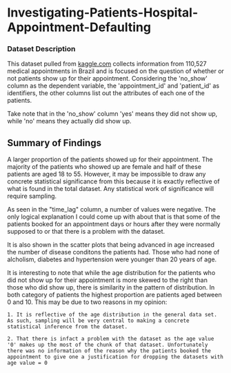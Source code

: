 # Investigating-Patients-Hospital-Appointment-Defaulting
### Dataset Description 

This dataset pulled from [kaggle.com](https://www.kaggle.com/joniarroba/noshowappointments) collects information from 110,527 medical appointments in Brazil and is focused on the question of whether or not patients show up for their appointment. Considering the 'no_show' column as the dependent variable, the 'appointment_id' and 'patient_id' as identifiers, the other columns list out the attributes of each one of the patients.


Take note that in the 'no_show' column 'yes' means they did not show up, while 'no' means they actually did show up.

## Summary of Findings

A larger proportion of the patients showed up for their appointment. The majority of the patients who showed up are female and half of these patients are aged 18 to 55. However, it may be impossible to draw any concrete statistical significance from this because it is exactly reflective of what is found in the total dataset. Any statistical work of significance will require sampling.

As seen in the "time_lag" column, a number of values were negative. The only logical explanation I could come up with about that is that some of the patients booked for an appointment days or hours after they were normally supposed to or that there is a problem with the dataset.

It is also shown in the scatter plots that being advanced in age increased the number of disease conditons the patients had. Those who had none of alcholism, diabetes and hypertension were younger than 20 years of age.

It is interesting to note that while the age distribution for the patients who did not show up for their appointment is more skewed to the right than those who did show up, there is similarity in the pattern of distribution. In both category of patients the highest proportion are patients aged between 0 and 10. This may be due to two reasons in my opinion:

    1. It is reflective of the age distribution in the general data set. As such, sampling will be very central to making a concrete statistical inference from the dataset. 
       
    2. That there is infact a problem with the dataset as the age value '0' makes up the most of the chunk of that dataset. Unfortunately there was no information of the reason why the patients booked the appointment to give one a justification for dropping the datasets with age value = 0
